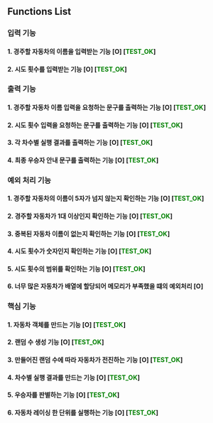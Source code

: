 ## Functions List

### 입력 기능
#### 1. 경주할 자동차의 이름을 입력받는 기능 [O] [<span style="color:green">TEST_OK</span>]
#### 2. 시도 횟수를 입력받는 기능 [O] [<span style="color:green">TEST_OK</span>]

### 출력 기능
#### 1. 경주할 자동차 이름 입력을 요청하는 문구를 출력하는 기능 [O] [<span style="color:green">TEST_OK</span>]
#### 2. 시도 횟수 입력을 요청하는 문구를 출력하는 기능 [O] [<span style="color:green">TEST_OK</span>]
#### 3. 각 차수별 실행 결과를 출력하는 기능 [O] [<span style="color:green">TEST_OK</span>]
#### 4. 최종 우승자 안내 문구를 출력하는 기능 [O] [<span style="color:green">TEST_OK</span>]

### 예외 처리 기능
#### 1. 경주할 자동차의 이름이 5자가 넘지 않는지 확인하는 기능 [O] [<span style="color:green">TEST_OK</span>]
#### 2. 경주할 자동차가 1대 이상인지 확인하는 기능 [O] [<span style="color:green">TEST_OK</span>]
#### 3. 중복된 자동차 이름이 없는지 확인하는 기능 [O] [<span style="color:green">TEST_OK</span>]
#### 4. 시도 횟수가 숫자인지 확인하는 기능 [O] [<span style="color:green">TEST_OK</span>]
#### 5. 시도 횟수의 범위를 확인하는 기능 [O] [<span style="color:green">TEST_OK</span>]
#### 6. 너무 많은 자동차가 배열에 할당되어 메모리가 부족했을 떄의 예외처리 [O]
### 핵심 기능
#### 1. 자동차 객체를 만드는 기능 [O] [<span style="color:green">TEST_OK</span>]
#### 2. 랜덤 수 생성 기능 [O] [<span style="color:green">TEST_OK</span>]
#### 3. 만들어진 랜덤 수에 따라 자동차가 전진하는 기능 [O] [<span style="color:green">TEST_OK</span>]
#### 4. 차수별 실행 결과를 만드는 기능 [O] [<span style="color:green">TEST_OK</span>]
#### 5. 우승자를 판별하는 기능 [O] [<span style="color:green">TEST_OK</span>]
#### 6. 자동차 레이싱 한 단위를 실행하는 기능 [O] [<span style="color:green">TEST_OK</span>]
